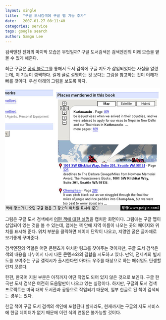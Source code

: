 ```yaml
---
layout: single
title:  "구글 도서검색에 구글 맵 기능 추가"
date:   2007-01-27 08:11:40
categories: service
tags: google search
author: Samgu Lee
---
```

검색엔진 진화의 마지막 모습은 무엇일까? 구글 도서검색은 검색엔진의 미래 모습을 옅볼 수 있게 해준다.

최근 구글은 [공식 블로그](http://booksearch.blogspot.com/2007/01/books-mapped.html)를 통해서 도서 검색에 구글 지도가 삽입되었다는 사실을 알렸는데, 이 기능이 깜찍하다. 길게 글로 설명하는 것 보다는 그림을 참고하는 것이 이해가 빠를 것이다. 우선 아래의 그림을 보도록 하자.

![구글 도서 검색 안에 구글 맵](/assets/mashup-book-search-and-maps.jpg)

그림은 구글 도서 검색에서 [어떤 책에 대한 설명](http://books.google.com/books?vid=ISBN0898861098)을 캡처한 화면이다. 그림에는 구글 맵이 삽입되어 있는 것을 볼 수 있는데, 맵에는 책 안에 지역 이름이 나오는 곳의 페이지와 위치를 표시해 준다. 위치 부분을 클릭하면 페이지 단락이 나오고, 지명엔 굵은 글자체로 보기좋게 꾸며준다.

검색엔진의 역할은 어떤 콘텐츠가 위치한 링크를 찾아주는 것이지만, 구글 도서 검색은 책의 내용을 나누어서 다시 다른 콘텐츠와의 결합을 시도하고 있다. 만약, 전세계의 별지도를 보여주는 구글 갤럭시가 출시한다면 아마도 우주를 대상으로 하는 매쉬업도 탄생할런지 모른다.

한편, 한국어 지원 부분은 아직까지 어떤 작업도 되어 있지 않은 것으로 보인다. 구글 한국판 도서 검색은 여전히 도움말만이 나오고 있는 실정이다. 하지만, 구글의 도서 검색 프로젝트는 미국 대학 도서관과 공동으로 작업되기 때문에, 일부 한글로 된 책이 검색되는 경우는 있다.

한글 책이 구글 도서 검색의 색인에 포함된다 할지라도, 현재까지는 구글의 지도 서비스에 한글 데이터가 없기 때문에 이런 식의 연동은 불가능할 것이다.
